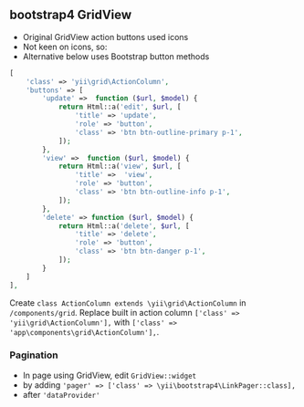 ## bootstrap4 GridView

- Original GridView action buttons used icons
- Not keen on icons, so:
- Alternative below uses Bootstrap button methods

```php
[
    'class' => 'yii\grid\ActionColumn',
    'buttons' => [
        'update' =>  function ($url, $model) {
            return Html::a('edit', $url, [
                'title' => 'update',
                'role' => 'button',
                'class' => 'btn btn-outline-primary p-1',
            ]);
        },
        'view' =>  function ($url, $model) {
            return Html::a('view', $url, [
                'title' =>  'view',
                'role' => 'button',
                'class' => 'btn btn-outline-info p-1',
            ]);
        },
        'delete' => function ($url, $model) {
            return Html::a('delete', $url, [
                'title' => 'delete',
                'role' => 'button',
                'class' => 'btn btn-danger p-1',
            ]);
        }
    ]
],
```
Create ```class ActionColumn extends \yii\grid\ActionColumn``` in ```/components/grid```. Replace built in action column ```['class' => 'yii\grid\ActionColumn'],``` with ```['class' => 'app\components\grid\ActionColumn'],```.

### Pagination
- In page using GridView, edit ```GridView::widget```
- by adding ```'pager' => ['class' => \yii\bootstrap4\LinkPager::class],```
- after ```'dataProvider'```
